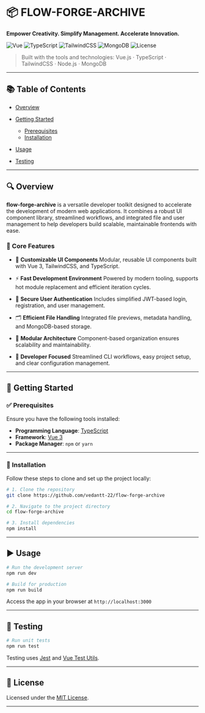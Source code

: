 # 📦 FLOW-FORGE-ARCHIVE

**Empower Creativity. Simplify Management. Accelerate Innovation.**

![Vue](https://img.shields.io/badge/Vue-3.0.0-brightgreen?style=flat-square)
![TypeScript](https://img.shields.io/badge/TypeScript-4.x-blue?style=flat-square)
![TailwindCSS](https://img.shields.io/badge/TailwindCSS-^3.x-38B2AC?style=flat-square)
![MongoDB](https://img.shields.io/badge/MongoDB-6.x-47A248?style=flat-square)
![License](https://img.shields.io/github/license/vedantt-22/flow-forge-archive?style=flat-square)

> Built with the tools and technologies: Vue.js · TypeScript · TailwindCSS · Node.js · MongoDB

---

## 📚 Table of Contents

* [Overview](#overview)
* [Getting Started](#getting-started)

  * [Prerequisites](#prerequisites)
  * [Installation](#installation)
* [Usage](#usage)
* [Testing](#testing)

---

## 🔍 Overview

**flow-forge-archive** is a versatile developer toolkit designed to accelerate the development of modern web applications. It combines a robust UI component library, streamlined workflows, and integrated file and user management to help developers build scalable, maintainable frontends with ease.

### 🔑 Core Features

* 🔧 **Customizable UI Components**
  Modular, reusable UI components built with Vue 3, TailwindCSS, and TypeScript.

* ⚡ **Fast Development Environment**
  Powered by modern tooling, supports hot module replacement and efficient iteration cycles.

* 🔐 **Secure User Authentication**
  Includes simplified JWT-based login, registration, and user management.

* 🗂 **Efficient File Handling**
  Integrated file previews, metadata handling, and MongoDB-based storage.

* 🧩 **Modular Architecture**
  Component-based organization ensures scalability and maintainability.

* 🧠 **Developer Focused**
  Streamlined CLI workflows, easy project setup, and clear configuration management.

---

## 🚀 Getting Started

### ✅ Prerequisites

Ensure you have the following tools installed:

* **Programming Language**: [TypeScript](https://www.typescriptlang.org/)
* **Framework**: [Vue 3](https://vuejs.org/)
* **Package Manager**: `npm` or `yarn`

---

### 🔧 Installation

Follow these steps to clone and set up the project locally:

```bash
# 1. Clone the repository
git clone https://github.com/vedantt-22/flow-forge-archive

# 2. Navigate to the project directory
cd flow-forge-archive

# 3. Install dependencies
npm install
```

---

## ▶️ Usage

```bash
# Run the development server
npm run dev

# Build for production
npm run build
```

Access the app in your browser at `http://localhost:3000`

---

## 🧪 Testing

```bash
# Run unit tests
npm run test
```

Testing uses [Jest](https://jestjs.io/) and [Vue Test Utils](https://test-utils.vuejs.org/).

---

## 📂 License

Licensed under the [MIT License](https://github.com/vedantt-22/flow-forge-archive/blob/main/LICENSE).

---
